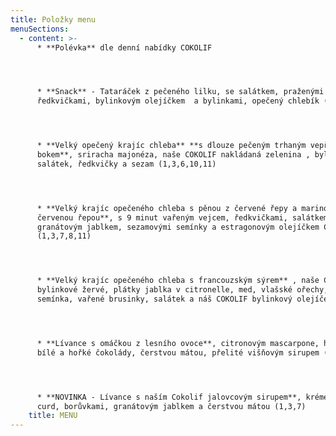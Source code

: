 ```yaml
---
title: Položky menu
menuSections:
  - content: >-
      * **Polévka** dle denní nabídky COKOLIF




      * **Snack** - Tataráček z pečeného lilku, se salátkem, praženými semínky,
      ředkvičkami, bylinkovým olejíčkem  a bylinkami, opečený chlebík (1,7,8)




      * **Velký opečený krajíc chleba** **s dlouze pečeným trhaným vepřovým
      bokem**, sriracha majonéza, naše COKOLIF nakládaná zelenina , bylinky,
      salátek, ředkvičky a sezam (1,3,6,10,11)




      * **Velký krajíc opečeného chleba s pěnou z červené řepy a marinovanou
      červenou řepou**, s 9 minut vařeným vejcem, ředkvičkami, salátkem,
      granátovým jablkem, sezamovými semínky a estragonovým olejíčkem COKOLIF
      (1,3,7,8,11)




      * **Velký krajíc opečeného chleba s francouzským sýrem** , naše COKOLIF
      bylinkové žervé, plátky jablka v citronelle, med, vlašské ořechy, pražená
      semínka, vařené brusinky, salátek a náš COKOLIF bylinkový olejíček (1,7,8)




      * **Lívance s omáčkou z lesního ovoce**, citronovým mascarpone, hoblinkami
      bílé a hořké čokolády, čerstvou mátou, přelité višňovým sirupem (1,3,7)




      * **NOVINKA - Lívance s naším Cokolif jalovcovým sirupem**, krémem s lemon
      curd, borůvkami, granátovým jablkem a čerstvou mátou (1,3,7)
    title: MENU
---
```


